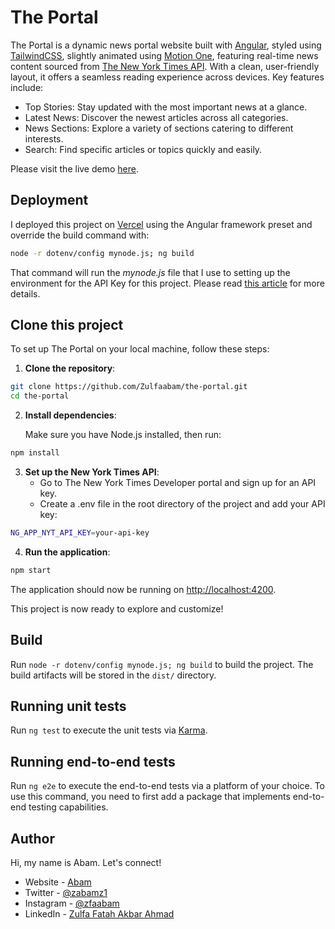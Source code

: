 # The Portal

The Portal is a dynamic news portal website built with [Angular](https://angular.dev/), styled using [TailwindCSS](https://tailwindcss.com/), slightly animated using [Motion One](https://motion.dev/), featuring real-time news content sourced from [The New York Times API](https://developer.nytimes.com/apis). With a clean, user-friendly layout, it offers a seamless reading experience across devices. Key features include:

- Top Stories: Stay updated with the most important news at a glance.
- Latest News: Discover the newest articles across all categories.
- News Sections: Explore a variety of sections catering to different interests.
- Search: Find specific articles or topics quickly and easily.

Please visit the live demo [here](https://the-portal-seven.vercel.app/).

## Deployment

I deployed this project on [Vercel](https://vercel.com/) using the Angular framework preset and override the build command with:

```bash
node -r dotenv/config mynode.js; ng build
```

That command will run the _mynode.js_ file that I use to setting up the environment for the API Key for this project. Please read [this article](https://medium.com/@lara.delrio333/deploy-an-angular-project-in-vercel-with-secret-environment-variables-74323925712d) for more details.

## Clone this project

To set up The Portal on your local machine, follow these steps:

1. **Clone the repository**:

```bash
git clone https://github.com/Zulfaabam/the-portal.git
cd the-portal
```

2. **Install dependencies**:

   Make sure you have Node.js installed, then run:

```bash
npm install
```

3. **Set up the New York Times API**:
   - Go to The New York Times Developer portal and sign up for an API key.
   - Create a .env file in the root directory of the project and add your API key:

```bash
NG_APP_NYT_API_KEY=your-api-key
```

4. **Run the application**:

```bash
npm start
```

The application should now be running on <http://localhost:4200>.

This project is now ready to explore and customize!

## Build

Run `node -r dotenv/config mynode.js; ng build` to build the project. The build artifacts will be stored in the `dist/` directory.

## Running unit tests

Run `ng test` to execute the unit tests via [Karma](https://karma-runner.github.io).

## Running end-to-end tests

Run `ng e2e` to execute the end-to-end tests via a platform of your choice. To use this command, you need to first add a package that implements end-to-end testing capabilities.

## Author

Hi, my name is Abam. Let's connect!

- Website - [Abam](https://abams.vercel.app/)
- Twitter - [@zabamz1](https://www.twitter.com/zabamz1)
- Instagram - [@zfaabam](https://www.instagram.com/zfaabam/)
- LinkedIn - [Zulfa Fatah Akbar Ahmad](https://www.linkedin.com/in/zulfa-fatah-akbar-ahmad/)

